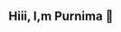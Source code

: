 ## Hiii, I,m Purnima 👋

<!--
**purnima-gangwar/Purnima-Gangwar** is a ✨ _special_ ✨ repository because its `README.md` (this file) appears on your GitHub profile.

Here are some ideas to get you started:

- 🔭 I’m currently working on ...Login-Form
- 🌱 I’m currently learning ...Node.js
- 👯 I’m looking to collaborate on ...
- 🤔 I’m looking for help with ...
- 💬 Ask me about ...
- 📫 How to reach me: ...purnimagangwar4@gmail.com
- 😄 Pronouns: ...
- ⚡ Fun fact: ...
-->
